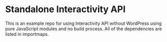 
# Standalone Interactivity API

This is an example repo for using Interactivity API without WordPress using pure JavaScript modules and no build process. All of the dependencies are listed in importmaps.
